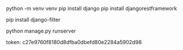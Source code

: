 python -m venv venv
pip install django
pip install djangorestframework


pip install django-filter

python manage.py runserver




token: 
c27e9760f8180d8dfba0dbefd80e2284a5902d98